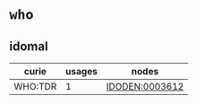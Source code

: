 # `who`

## idomal

| curie   |   usages | nodes                                                           |
|---------|----------|-----------------------------------------------------------------|
| WHO:TDR |        1 | [IDODEN:0003612](http://purl.obolibrary.org/obo/IDODEN_0003612) |


